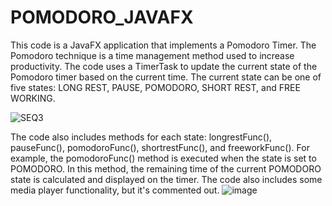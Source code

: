 # POMODORO_JAVAFX

This code is a JavaFX application that implements a Pomodoro Timer. The Pomodoro technique is a time management method used to increase productivity. The code uses a TimerTask to update the current state of the Pomodoro timer based on the current time. The current state can be one of five states: LONG REST, PAUSE, POMODORO, SHORT REST, and FREE WORKING.

![SEQ3](https://user-images.githubusercontent.com/24310606/217923360-1a5977bf-5199-490f-b5f0-2ef2b33a83e0.gif)

The code also includes methods for each state: longrestFunc(), pauseFunc(), pomodoroFunc(), shortrestFunc(), and freeworkFunc(). For example, the pomodoroFunc() method is executed when the state is set to POMODORO. In this method, the remaining time of the current POMODORO state is calculated and displayed on the timer. The code also includes some media player functionality, but it's commented out.
![image](https://user-images.githubusercontent.com/24310606/217923255-299a8a90-6d11-4f97-82b7-a30969a323d7.png)
